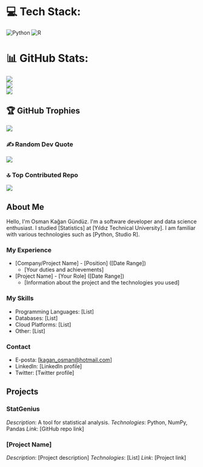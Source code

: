 
# 💻 Tech Stack:
![Python](https://img.shields.io/badge/python-3670A0?style=for-the-badge&logo=python&logoColor=ffdd54) ![R](https://img.shields.io/badge/r-%23276DC3.svg?style=for-the-badge&logo=r&logoColor=white)
# 📊 GitHub Stats:
![](https://github-readme-stats.vercel.app/api?username=ReeseJhon&theme=dark&hide_border=false&include_all_commits=false&count_private=false)<br/>
![](https://github-readme-streak-stats.herokuapp.com/?user=ReeseJhon&theme=dark&hide_border=false)<br/>
![](https://github-readme-stats.vercel.app/api/top-langs/?username=ReeseJhon&theme=dark&hide_border=false&include_all_commits=false&count_private=false&layout=compact)

## 🏆 GitHub Trophies
![](https://github-profile-trophy.vercel.app/?username=ReeseJhon&theme=radical&no-frame=false&no-bg=true&margin-w=4)

### ✍️ Random Dev Quote
![](https://quotes-github-readme.vercel.app/api?type=horizontal&theme=radical)

### 🔝 Top Contributed Repo
![](https://github-contributor-stats.vercel.app/api?username=ReeseJhon&limit=5&theme=dark&combine_all_yearly_contributions=true)

## About Me

Hello, I'm Osman Kağan Gündüz. I'm a software developer and data science enthusiast. I studied [Statistics] at [Yıldız Technical University]. I am familiar with various technologies such as [Python, Studio R].

### My Experience

* [Company/Project Name] - [Position] ([Date Range])
  * [Your duties and achievements]
* [Project Name] - [Your Role] ([Date Range])
  * [Information about the project and the technologies you used]

### My Skills

* Programming Languages: [List]
* Databases: [List]
* Cloud Platforms: [List]
* Other: [List]

### Contact

* E-posta: [kagan_osman@hotmail.com]
* LinkedIn: [LinkedIn profile]
* Twitter: [Twitter profile]

## Projects

### StatGenius

*Description*: A tool for statistical analysis.
*Technologies*: Python, NumPy, Pandas
*Link*: [GitHub repo link]

### [Project Name]

*Description*: [Project description]
*Technologies*: [List]
*Link*: [Project link]


